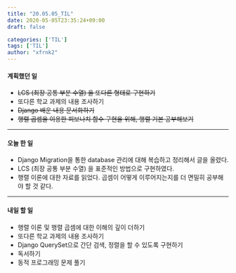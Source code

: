 ```yaml
---
title: "20.05.05_TIL"
date: 2020-05-05T23:35:24+09:00
draft: false

categories: ['TIL']
tags: ['TIL']
author: "xfrnk2"
---
```

#### 계획했던 일
+ ~~LCS (최장 공통 부분 수열) 을 또다른 형태로 구현하기~~
+ 또다른 학교 과제의 내용 조사하기
+ ~~Django 배운 내용 문서화하기~~
+ ~~행렬 곱셈을 이용한 피보나치 함수 구현을 위해, 행렬 기본 공부해보기~~
---
#### 오늘 한 일 
+ Django Migration을 통한 database 관리에 대해 복습하고 정리해서 글을 올렸다.
+ LCS (최장 공통 부분 수열) 을 표준적인 방법으로 구현하였다.
+ 행렬 이론에 대한 자료를 읽었다. 곱셈이 어떻게 이루어지는지를 더 면밀히 공부해야 할 것 같다.
--- 
#### 내일 할 일  
+ 행렬 이론 및 행렬 곱셈에 대한 이해의 깊이 더하기
+ 또다른 학교 과제의 내용 조사하기
+ Django QuerySet으로 간단 검색, 정렬을 할 수 있도록 구현하기
+ 독서하기
+ 동적 프로그래밍 문제 풀기